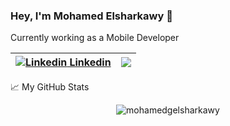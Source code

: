 ### Hey, I'm Mohamed Elsharkawy  :clap:

Currently working as a Mobile Developer

| [![Linkedin](https://i.stack.imgur.com/gVE0j.png) Linkedin](https://www.linkedin.com/mohamedgelsharkawy) | ![](https://visitor-badge.glitch.me/badge?page_id=mohamedgelsharkawy.mohamedgelsharkawy)
|:--:|:--:|


📈 My GitHub Stats

<p align="center"> <img src="https://github-readme-stats.vercel.app/api?username=mohamedgelsharkawy&show_icons=true&title_color=fff&icon_color=79ff97&text_color=9f9f9f&bg_color=151515&include_all_commits=true&count_private=true" alt="mohamedgelsharkawy" />
